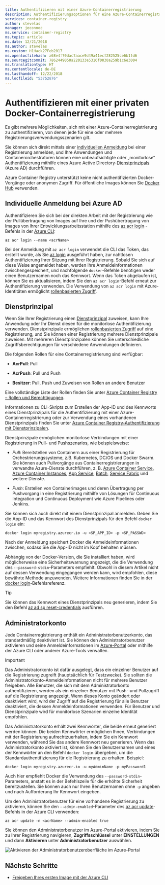 ```yaml
---
title: Authentifizieren mit einer Azure-Containerregistrierung
description: Authentifizierungsoptionen für eine Azure-Containerregistrierung, wie etwa Anmelden mit einer Azure Active Directory-Identität, mithilfe von Dienstprinzipalen sowie mittels optionalen Administratoranmeldeinformationen.
services: container-registry
author: stevelas
manager: jeconnoc
ms.service: container-registry
ms.topic: article
ms.date: 12/21/2018
ms.author: stevelas
ms.custom: H1Hack27Feb2017
ms.openlocfilehash: a68e4f70dac7aace9d49a41ecf282525ce6b1fd6
ms.sourcegitcommit: 7862449050a220133e5316f0030a259b1c6e3004
ms.translationtype: HT
ms.contentlocale: de-DE
ms.lasthandoff: 12/22/2018
ms.locfileid: "53752876"
---
```

# <a name="authenticate-with-a-private-docker-container-registry"></a>Authentifizieren mit einer privaten Docker-Containerregistrierung

Es gibt mehrere Möglichkeiten, sich mit einer Azure-Containerregistrierung zu authentifizieren, von denen jede für eine oder mehrere Registrierungsverwendungsszenarien gilt.

Sie können sich direkt mittels einer [individuellen Anmeldung](#individual-login-with-azure-ad) bei einer Registrierung anmelden, und Ihre Anwendungen und Containerorchestratoren können eine unbeaufsichtigte oder „monitorlose“ Authentifizierung mithilfe eines Azure Active Directory-[Dienstprinzipals](#service-principal) (Azure AD) durchführen.

Azure Container Registry unterstützt keine nicht authentifizierten Docker-Vorgänge oder anonymen Zugriff. Für öffentliche Images können Sie [Docker Hub](https://docs.docker.com/docker-hub/) verwenden.

## <a name="individual-login-with-azure-ad"></a>Individuelle Anmeldung bei Azure AD

Authentifizieren Sie sich bei der direkten Arbeit mit der Registrierung wie der Pullübertragung von Images auf Ihre und der Pushübertragung von Images von Ihrer Entwicklungsarbeitsstation mithilfe des [az acr login](/cli/azure/acr?view=azure-cli-latest#az-acr-login) -Befehls in der [Azure CLI](/cli/azure/install-azure-cli):

```azurecli
az acr login --name <acrName>
```

Bei der Anmeldung mit `az acr login` verwendet die CLI das Token, das erstellt wurde, als Sie [az login](/cli/azure/reference-index#az-login) ausgeführt haben, zur nahtlosen Authentifizierung Ihrer Sitzung mit Ihrer Registrierung. Sobald Sie sich auf diese Weise angemeldet haben, werden Ihre Anmeldeinformationen zwischengespeichert, und nachfolgende `docker`-Befehle benötigen weder einen Benutzernamen noch das Kennwort. Wenn das Token abgelaufen ist, können Sie es aktualisieren, indem Sie den `az acr login`-Befehl erneut zur Authentifizierung verwenden. Die Verwendung von `az acr login` mit Azure-Identitäten ermöglicht [rollenbasierten Zugriff](../role-based-access-control/role-assignments-portal.md).

## <a name="service-principal"></a>Dienstprinzipal

Wenn Sie Ihrer Registrierung einen [Dienstprinzipal](../active-directory/develop/app-objects-and-service-principals.md) zuweisen, kann Ihre Anwendung oder Ihr Dienst diesen für die monitorlose Authentifizierung verwenden. Dienstprinzipale ermöglichen [rollenbasierten Zugriff](../role-based-access-control/role-assignments-portal.md) auf eine Registrierung, und Sie können einer Registrierung mehrere Dienstprinzipale zuweisen. Mit mehreren Dienstprinzipalen können Sie unterschiedliche Zugriffsberechtigungen für verschiedene Anwendungen definieren.

Die folgenden Rollen für eine Containerregistrierung sind verfügbar:

* **AcrPull**: Pull

* **AcrPush**: Pull und Push

* **Besitzer**: Pull, Push und Zuweisen von Rollen an andere Benutzer

Eine vollständige Liste der Rollen finden Sie unter [Azure Container Registry – Rollen und Berechtigungen](container-registry-roles.md).

Informationen zu CLI-Skripts zum Erstellen der App-ID und des Kennworts eines Dienstprinzipals für die Authentifizierung mit einer Azure-Containerregistrierung oder zur Verwendung eines vorhandenen Dienstprinzipals finden Sie unter [Azure Container Registry-Authentifizierung mit Dienstprinzipalen](container-registry-auth-service-principal.md).

Dienstprinzipale ermöglichen monitorlose Verbindungen mit einer Registrierung in Pull- und Pushszenarios, wie beispielsweise:

  * *Pull*: Bereitstellen von Containern aus einer Registrierung für Orchestrierungssysteme, z.B. Kubernetes, DC/OS und Docker Swarm. Sie können auch Pullvorgänge aus Containerregistrierungen in verwandte Azure-Dienste durchführen, z. B. [Azure Container Service](container-registry-auth-aks.md), [Azure Container Instances](container-registry-auth-aci.md), [App Service](../app-service/index.yml), [Batch](../batch/index.yml), [Service Fabric](/azure/service-fabric/) und weitere Dienste.

  * *Push*: Erstellen von Containerimages und deren Übertragung per Pushvorgang in eine Registrierung mithilfe von Lösungen für Continuous Integration und Continuous Deployment wie Azure Pipelines oder Jenkins.

Sie können sich auch direkt mit einem Dienstprinzipal anmelden. Geben Sie die App-ID und das Kennwort des Dienstprinzipals für den Befehl `docker login` ein:

```
docker login myregistry.azurecr.io -u <SP_APP_ID> -p <SP_PASSWD>
```

Nach der Anmeldung speichert Docker die Anmeldeinformationen zwischen, sodass Sie die App-ID nicht im Kopf behalten müssen.

Abhängig von der Docker-Version, die Sie installiert haben, wird möglicherweise eine Sicherheitswarnung angezeigt, die die Verwendung des `--password-stdin`-Parameters empfiehlt. Obwohl in diesem Artikel nicht auf dessen Verwendung eingegangen werden kann, wird empfohlen, diese bewährte Methode anzuwenden. Weitere Informationen finden Sie in der [docker login](https://docs.docker.com/engine/reference/commandline/login/)-Befehlsreferenz.

> [!TIP]
> Sie können das Kennwort eines Dienstprinzipals neu generieren, indem Sie den Befehl [az ad sp reset-credentials](/cli/azure/ad/sp?view=azure-cli-latest#az-ad-sp-reset-credentials) ausführen.
>

## <a name="admin-account"></a>Administratorkonto

Jede Containerregistrierung enthält ein Administratorbenutzerkonto, das standardmäßig deaktiviert ist. Sie können den Administratorbenutzer aktivieren und seine Anmeldeinformationen im [Azure-Portal](container-registry-get-started-portal.md#create-a-container-registry) oder mithilfe der Azure CLI oder anderer Azure-Tools verwalten.

> [!IMPORTANT]
> Das Administratorkonto ist dafür ausgelegt, dass ein einzelner Benutzer auf die Registrierung zugreift (hauptsächlich für Testzwecke). Sie sollten die Administratorkonto-Anmeldeinformationen nicht für mehrere Benutzer freigeben. Alle Benutzer, die sich mit dem Administratorkonto authentifizieren, werden als ein einzelner Benutzer mit Push- und Pullzugriff auf die Registrierung angezeigt. Wenn dieses Konto geändert oder deaktiviert wird, wird der Zugriff auf die Registrierung für alle Benutzer deaktiviert, die dessen Anmeldeinformationen verwenden. Für Benutzer und Dienstprinzipale wird für monitorlose Szenarien einzelne Identität empfohlen.
>

Das Administratorkonto erhält zwei Kennwörter, die beide erneut generiert werden können. Die beiden Kennwörter ermöglichen Ihnen, Verbindungen mit der Registrierung aufrechtzuerhalten, indem Sie ein Kennwort verwenden, während Sie das andere Kennwort neu generieren. Wenn das Administratorkonto aktiviert ist, können Sie den Benutzernamen und eines der Kennwörter an den Befehl `docker login` übergeben, um die Standardauthentifizierung für die Registrierung zu erhalten. Beispiel: 

```
docker login myregistry.azurecr.io -u myAdminName -p myPassword1
```

Auch hier empfiehlt Docker die Verwendung des `--password-stdin`-Parameters, anstatt es in der Befehlszeile für die erhöhte Sicherheit bereitzustellen. Sie können auch nur Ihren Benutzernamen ohne `-p` angeben und nach Aufforderung Ihr Kennwort eingeben.

Um den Administratorbenutzer für eine vorhandene Registrierung zu aktivieren, können Sie den `--admin-enabled`-Parameter des [az acr update](/cli/azure/acr?view=azure-cli-latest#az-acr-update)-Befehls in der Azure CLI verwenden:

```azurecli
az acr update -n <acrName> --admin-enabled true
```

Sie können den Administratorbenutzer im Azure-Portal aktivieren, indem Sie zu Ihrer Registrierung navigieren, **Zugriffsschlüssel** unter **EINSTELLUNGEN** und dann **Aktivieren** unter **Administratorbenutzer** auswählen.

![Aktivieren der Administratorbenutzeroberfläche im Azure-Portal][auth-portal-01]

## <a name="next-steps"></a>Nächste Schritte

* [Freigeben Ihres ersten Image mit der Azure CLI](container-registry-get-started-azure-cli.md)

<!-- IMAGES -->
[auth-portal-01]: ./media/container-registry-authentication/auth-portal-01.png
